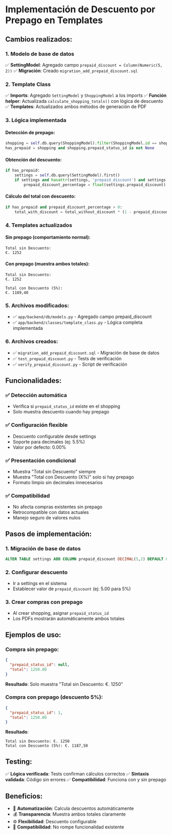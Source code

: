 # Implementación de Descuento por Prepago en Templates

## Cambios realizados:

### 1. Modelo de base de datos
✅ **SettingModel**: Agregado campo `prepaid_discount = Column(Numeric(5, 2))`
✅ **Migración**: Creado `migration_add_prepaid_discount.sql`

### 2. Template Class
✅ **Imports**: Agregado `SettingModel` y `ShoppingModel` a los imports
✅ **Función helper**: Actualizada `calculate_shopping_totals()` con lógica de descuento
✅ **Templates**: Actualizados ambos métodos de generación de PDF

### 3. Lógica implementada

#### Detección de prepago:
```python
shopping = self.db.query(ShoppingModel).filter(ShoppingModel.id == shopping_id).first()
has_prepaid = shopping and shopping.prepaid_status_id is not None
```

#### Obtención del descuento:
```python
if has_prepaid:
    settings = self.db.query(SettingModel).first()
    if settings and hasattr(settings, 'prepaid_discount') and settings.prepaid_discount:
        prepaid_discount_percentage = float(settings.prepaid_discount)
```

#### Cálculo del total con descuento:
```python
if has_prepaid and prepaid_discount_percentage > 0:
    total_with_discount = total_without_discount * (1 - prepaid_discount_percentage / 100)
```

### 4. Templates actualizados

#### Sin prepago (comportamiento normal):
```
Total sin Descuento:
€. 1252
```

#### Con prepago (muestra ambos totales):
```
Total sin Descuento:
€. 1252

Total con Descuento (5%):
€. 1189,40
```

### 5. Archivos modificados:
- ✅ `app/backend/db/models.py` - Agregado campo prepaid_discount
- ✅ `app/backend/classes/template_class.py` - Lógica completa implementada

### 6. Archivos creados:
- ✅ `migration_add_prepaid_discount.sql` - Migración de base de datos
- ✅ `test_prepaid_discount.py` - Tests de verificación
- ✅ `verify_prepaid_discount.py` - Script de verificación

## Funcionalidades:

### ✅ Detección automática
- Verifica si `prepaid_status_id` existe en el shopping
- Solo muestra descuento cuando hay prepago

### ✅ Configuración flexible
- Descuento configurable desde settings
- Soporte para decimales (ej: 5.5%)
- Valor por defecto: 0.00%

### ✅ Presentación condicional
- Muestra "Total sin Descuento" siempre
- Muestra "Total con Descuento (X%)" solo si hay prepago
- Formato limpio sin decimales innecesarios

### ✅ Compatibilidad
- No afecta compras existentes sin prepago
- Retrocompatible con datos actuales
- Manejo seguro de valores nulos

## Pasos de implementación:

### 1. Migración de base de datos
```sql
ALTER TABLE settings ADD COLUMN prepaid_discount DECIMAL(5,2) DEFAULT 0.00;
```

### 2. Configurar descuento
- Ir a settings en el sistema
- Establecer valor de `prepaid_discount` (ej: 5.00 para 5%)

### 3. Crear compras con prepago
- Al crear shopping, asignar `prepaid_status_id`
- Los PDFs mostrarán automáticamente ambos totales

## Ejemplos de uso:

### Compra sin prepago:
```json
{
  "prepaid_status_id": null,
  "total": 1250.00
}
```
**Resultado**: Solo muestra "Total sin Descuento: €. 1250"

### Compra con prepago (descuento 5%):
```json
{
  "prepaid_status_id": 1,
  "total": 1250.00
}
```
**Resultado**: 
```
Total sin Descuento: €. 1250
Total con Descuento (5%): €. 1187,50
```

## Testing:

✅ **Lógica verificada**: Tests confirman cálculos correctos
✅ **Sintaxis validada**: Código sin errores
✅ **Compatibilidad**: Funciona con y sin prepago

## Beneficios:

- 🎯 **Automatización**: Calcula descuentos automáticamente
- 💰 **Transparencia**: Muestra ambos totales claramente  
- ⚙️ **Flexibilidad**: Descuento configurable
- 🔄 **Compatibilidad**: No rompe funcionalidad existente
